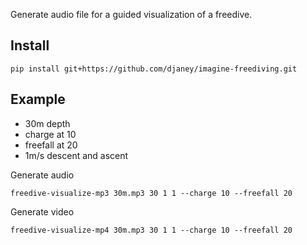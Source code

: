 Generate audio file for a guided visualization of a freedive.

## Install
```
pip install git+https://github.com/djaney/imagine-freediving.git
```

## Example
- 30m depth
- charge at 10
- freefall at 20
- 1m/s descent and ascent

Generate audio
```
freedive-visualize-mp3 30m.mp3 30 1 1 --charge 10 --freefall 20
```

Generate video
```
freedive-visualize-mp4 30m.mp3 30 1 1 --charge 10 --freefall 20
```